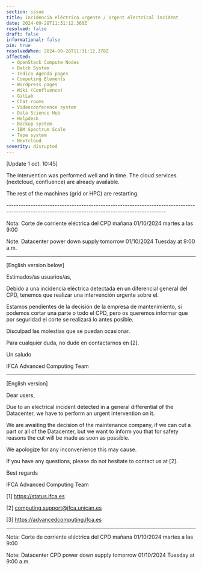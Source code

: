 ```yaml
---
section: issue
title: Incidencia eléctrica urgente / Urgent electrical incident
date: 2024-09-28T11:31:12.360Z
resolved: false
draft: false
informational: false
pin: true
resolvedWhen: 2024-09-28T11:31:12.378Z
affected:
  - OpenStack Compute Nodes
  - Batch System
  - Indico Agenda pages
  - Computing Elements
  - Wordpress pages
  - Wiki (Confluence)
  - GitLab
  - Chat rooms
  - Videoconference system
  - Data Science Hub
  - Helpdesk
  - Backup system
  - IBM Spectrum Scale
  - Tape system
  - Nextcloud
severity: disrupted
---
```

\[Update 1 oct. 10:45]

The intervention was performed well and in time. The cloud services (nextcloud, confluence) are already available. 

The rest of the machines (grid or HPC) are restarting. 

\------------------------------------------------------------------------------------------------------------------------------------------------

Nota: C﻿orte de corriente eléctrica del CPD mañana 01/10/2024 martes a las 9:00

Note: Datacenter power down supply tomorrow 01/10/2024 Tuesday at 9:00 a.m.

- - -

\[English version below]

Estimados/as usuarios/as,

Debido a una incidencia eléctrica detectada en un diferencial general del CPD, tenemos que realizar una intervención urgente sobre el.

Estamos pendientes de la decisión de la empresa de mantenimiento, si podemos cortar una parte o todo el CPD, pero os queremos informar que por seguridad el corte se realizará lo antes posible.

Disculpad las molestias que se puedan ocasionar.

Para cualquier duda, no dude en contactarnos en \[2].

Un saludo

IFCA Advanced Computing Team

- - -

\[English version]

Dear users,

Due to an electrical incident detected in a general differential of the Datacenter, we have to perform an urgent intervention on it.

We are awaiting the decision of the maintenance company, if we can cut a part or all of the Datacenter, but we want to inform you that for safety reasons the cut will be made as soon as possible.

We apologize for any inconvenience this may cause.

If you have any questions, please do not hesitate to contact us at \[2].

Best regards

IFCA Advanced Computing Team

\[1] https://status.ifca.es

\[2] computing.support@ifca.unican.es

\[3] https://advancedcomputing.ifca.es

- - -

Nota: C﻿orte de corriente eléctrica del CPD mañana 01/10/2024 martes a las 9:00

Note: Datacenter CPD power down supply tomorrow 01/10/2024 Tuesday at 9:00 a.m.
